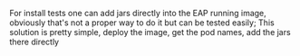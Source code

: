 For install tests one can add jars directly into the EAP running image, obviously that's not a proper way to do it but can be tested easily;
This solution is pretty simple, deploy the image, get the pod names, add the jars there directly
